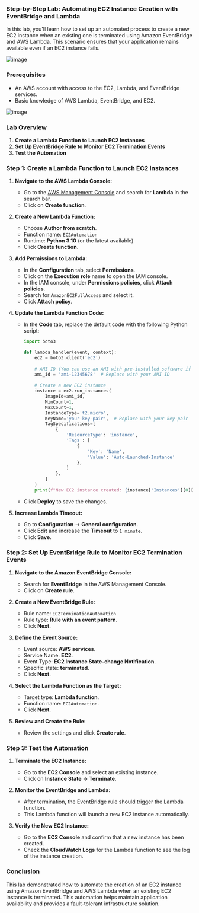 ### Step-by-Step Lab: Automating EC2 Instance Creation with EventBridge and Lambda

In this lab, you'll learn how to set up an automated process to create a new EC2 instance when an existing one is terminated using Amazon EventBridge and AWS Lambda. This scenario ensures that your application remains available even if an EC2 instance fails.

![image](https://github.com/user-attachments/assets/28eef60c-3f66-4ba5-8ac2-0c032fa17821)



### Prerequisites
- An AWS account with access to the EC2, Lambda, and EventBridge services.
- Basic knowledge of AWS Lambda, EventBridge, and EC2.

![image](https://github.com/user-attachments/assets/82da94dd-5884-4415-addc-76ba2944c384)


### Lab Overview
1. **Create a Lambda Function to Launch EC2 Instances**
2. **Set Up EventBridge Rule to Monitor EC2 Termination Events**
3. **Test the Automation**

### Step 1: Create a Lambda Function to Launch EC2 Instances

1. **Navigate to the AWS Lambda Console:**
   - Go to the [AWS Management Console](https://aws.amazon.com/console/) and search for **Lambda** in the search bar.
   - Click on **Create function**.

2. **Create a New Lambda Function:**
   - Choose **Author from scratch**.
   - Function name: `EC2Automation`
   - Runtime: **Python 3.10** (or the latest available)
   - Click **Create function**.

3. **Add Permissions to Lambda:**
   - In the **Configuration** tab, select **Permissions**.
   - Click on the **Execution role** name to open the IAM console.
   - In the IAM console, under **Permissions policies**, click **Attach policies**.
   - Search for `AmazonEC2FullAccess` and select it.
   - Click **Attach policy**.

4. **Update the Lambda Function Code:**
   - In the **Code** tab, replace the default code with the following Python script:

     ```python
     import boto3

     def lambda_handler(event, context):
         ec2 = boto3.client('ec2')
         
         # AMI ID (You can use an AMI with pre-installed software if required)
         ami_id = 'ami-12345678'  # Replace with your AMI ID
         
         # Create a new EC2 instance
         instance = ec2.run_instances(
             ImageId=ami_id,
             MinCount=1,
             MaxCount=1,
             InstanceType='t2.micro',
             KeyName='your-key-pair',  # Replace with your key pair
             TagSpecifications=[
                 {
                     'ResourceType': 'instance',
                     'Tags': [
                         {
                             'Key': 'Name',
                             'Value': 'Auto-Launched-Instance'
                         },
                     ]
                 },
             ]
         )
         print(f"New EC2 instance created: {instance['Instances'][0]['InstanceId']}")
     ```

   - Click **Deploy** to save the changes.

5. **Increase Lambda Timeout:**
   - Go to **Configuration** -> **General configuration**.
   - Click **Edit** and increase the **Timeout** to `1 minute`.
   - Click **Save**.

### Step 2: Set Up EventBridge Rule to Monitor EC2 Termination Events

1. **Navigate to the Amazon EventBridge Console:**
   - Search for **EventBridge** in the AWS Management Console.
   - Click on **Create rule**.

2. **Create a New EventBridge Rule:**
   - Rule name: `EC2TerminationAutomation`
   - Rule type: **Rule with an event pattern**.
   - Click **Next**.

3. **Define the Event Source:**
   - Event source: **AWS services**.
   - Service Name: **EC2**.
   - Event Type: **EC2 Instance State-change Notification**.
   - Specific state: **terminated**.
   - Click **Next**.

4. **Select the Lambda Function as the Target:**
   - Target type: **Lambda function**.
   - Function name: `EC2Automation`.
   - Click **Next**.

5. **Review and Create the Rule:**
   - Review the settings and click **Create rule**.

### Step 3: Test the Automation

1. **Terminate the EC2 Instance:**
   - Go to the **EC2 Console** and select an existing instance.
   - Click on **Instance State** -> **Terminate**.

2. **Monitor the EventBridge and Lambda:**
   - After termination, the EventBridge rule should trigger the Lambda function.
   - This Lambda function will launch a new EC2 instance automatically.

3. **Verify the New EC2 Instance:**
   - Go to the **EC2 Console** and confirm that a new instance has been created.
   - Check the **CloudWatch Logs** for the Lambda function to see the log of the instance creation.

### Conclusion

This lab demonstrated how to automate the creation of an EC2 instance using Amazon EventBridge and AWS Lambda when an existing EC2 instance is terminated. This automation helps maintain application availability and provides a fault-tolerant infrastructure solution.
